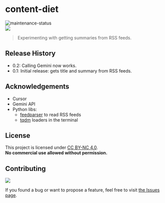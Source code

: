 # content-diet

![maintenance-status](https://img.shields.io/badge/maintenance-experimental-blue.svg)
<br>
![](https://img.shields.io/badge/platform-Windows%20%7C%20macOS-blue)

>Experimenting with getting summaries from RSS feeds.

## Release History

- 0.2: Calling Gemini now works.
- 0.1: Initial release: gets title and summary from RSS feeds.

## Acknowledgements

- Cursor
- Gemini API
- Python libs:
    - [feedparser](https://pypi.org/project/feedparser/) to read RSS feeds
    - [tqdm]() loaders in the terminal

## License

This project is licensed under [CC BY-NC 4.0](https://creativecommons.org/licenses/by-nc/4.0/).  
**No commercial use allowed without permission.**

## Contributing

![](https://img.shields.io/github/issues/vardecab/content-diet)

If you found a bug or want to propose a feature, feel free to visit [the Issues page](https://github.com/vardecab/content-diet/issues).